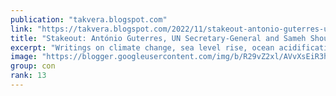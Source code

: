 ```yaml
---
publication: "takvera.blogspot.com"
link: "https://takvera.blogspot.com/2022/11/stakeout-antonio-guterres-un-secretary.html"
title: "Stakeout: António Guterres, UN Secretary-General and Sameh Shoukry, COP27 President demand negotiators step up"
excerpt: "Writings on climate change, sea level rise, ocean acidification, biodiversity loss, climate adaptation & protests from a Melbourne Citizen Journalist."
image: "https://blogger.googleusercontent.com/img/b/R29vZ2xl/AVvXsEiR3hHtvv4BgLn23QjxFdeB3oppqy1Q5SSN9S2C-rqsoEgCCSKYzx2IQZInJGdVXP0enh8TSH5zbgozpJQehoekFb7mfza4Hze7Zf1_OynekuFbnFMAJoUWMZNeRF8E9KpToyXfLf3PxbfUjWPXHpQR-srl4MP-Vm7dTK3qePfgUYVzJmGTsssUy5cm/w1200-h630-p-k-no-nu/2022-11-17-Stakeout-COP-President-and-UNSG.jpeg"
group: con
rank: 13
---
```

